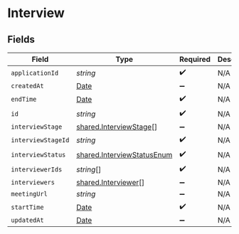 # Interview


## Fields

| Field                                                                                         | Type                                                                                          | Required                                                                                      | Description                                                                                   |
| --------------------------------------------------------------------------------------------- | --------------------------------------------------------------------------------------------- | --------------------------------------------------------------------------------------------- | --------------------------------------------------------------------------------------------- |
| `applicationId`                                                                               | *string*                                                                                      | :heavy_check_mark:                                                                            | N/A                                                                                           |
| `createdAt`                                                                                   | [Date](https://developer.mozilla.org/en-US/docs/Web/JavaScript/Reference/Global_Objects/Date) | :heavy_minus_sign:                                                                            | N/A                                                                                           |
| `endTime`                                                                                     | [Date](https://developer.mozilla.org/en-US/docs/Web/JavaScript/Reference/Global_Objects/Date) | :heavy_check_mark:                                                                            | N/A                                                                                           |
| `id`                                                                                          | *string*                                                                                      | :heavy_check_mark:                                                                            | N/A                                                                                           |
| `interviewStage`                                                                              | [shared.InterviewStage](../../../sdk/models/shared/interviewstage.md)[]                       | :heavy_minus_sign:                                                                            | N/A                                                                                           |
| `interviewStageId`                                                                            | *string*                                                                                      | :heavy_check_mark:                                                                            | N/A                                                                                           |
| `interviewStatus`                                                                             | [shared.InterviewStatusEnum](../../../sdk/models/shared/interviewstatusenum.md)               | :heavy_check_mark:                                                                            | N/A                                                                                           |
| `interviewerIds`                                                                              | *string*[]                                                                                    | :heavy_check_mark:                                                                            | N/A                                                                                           |
| `interviewers`                                                                                | [shared.Interviewer](../../../sdk/models/shared/interviewer.md)[]                             | :heavy_minus_sign:                                                                            | N/A                                                                                           |
| `meetingUrl`                                                                                  | *string*                                                                                      | :heavy_minus_sign:                                                                            | N/A                                                                                           |
| `startTime`                                                                                   | [Date](https://developer.mozilla.org/en-US/docs/Web/JavaScript/Reference/Global_Objects/Date) | :heavy_check_mark:                                                                            | N/A                                                                                           |
| `updatedAt`                                                                                   | [Date](https://developer.mozilla.org/en-US/docs/Web/JavaScript/Reference/Global_Objects/Date) | :heavy_minus_sign:                                                                            | N/A                                                                                           |
